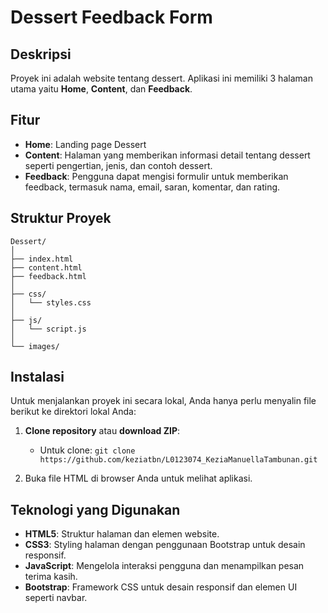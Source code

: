 # Dessert Feedback Form

## Deskripsi
Proyek ini adalah website tentang dessert. Aplikasi ini memiliki 3 halaman utama yaitu **Home**, **Content**, dan **Feedback**.

## Fitur
- **Home**: Landing page Dessert
- **Content**: Halaman yang memberikan informasi detail tentang dessert seperti pengertian, jenis, dan contoh dessert.
- **Feedback**: Pengguna dapat mengisi formulir untuk memberikan feedback, termasuk nama, email, saran, komentar, dan rating.

## Struktur Proyek
```
Dessert/
│
├── index.html            
├── content.html          
├── feedback.html        
│
├── css/
│   └── styles.css        
│
├── js/
│   └── script.js        
│
└── images/
```


## Instalasi
Untuk menjalankan proyek ini secara lokal, Anda hanya perlu menyalin file berikut ke direktori lokal Anda:
1. **Clone repository** atau **download ZIP**:
   - Untuk clone: `git clone https://github.com/keziatbn/L0123074_KeziaManuellaTambunan.git`

2. Buka file HTML di browser Anda untuk melihat aplikasi.

## Teknologi yang Digunakan
- **HTML5**: Struktur halaman dan elemen website.
- **CSS3**: Styling halaman dengan penggunaan Bootstrap untuk desain responsif.
- **JavaScript**: Mengelola interaksi pengguna dan menampilkan pesan terima kasih.
- **Bootstrap**: Framework CSS untuk desain responsif dan elemen UI seperti navbar.

